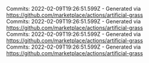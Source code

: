 Commits: 2022-02-09T19:26:51.599Z - Generated via https://github.com/marketplace/actions/artificial-grass
<br>
Commits: 2022-02-09T19:26:51.599Z - Generated via https://github.com/marketplace/actions/artificial-grass
<br>
Commits: 2022-02-09T19:26:51.599Z - Generated via https://github.com/marketplace/actions/artificial-grass
<br>
Commits: 2022-02-09T19:26:51.599Z - Generated via https://github.com/marketplace/actions/artificial-grass
<br>
